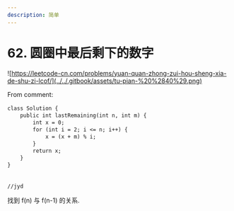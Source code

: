 ```yaml
---
description: 简单
---
```


# 62. 圆圈中最后剩下的数字

![https://leetcode-cn.com/problems/yuan-quan-zhong-zui-hou-sheng-xia-de-shu-zi-lcof/](../../.gitbook/assets/tu-pian-%20%2840%29.png)

From comment:

```text
class Solution {
    public int lastRemaining(int n, int m) {
        int x = 0;
        for (int i = 2; i <= n; i++) {
            x = (x + m) % i;
        }
        return x;
    }
}


//jyd

```

找到 f\(n\) 与 f\(n-1\) 的关系.

